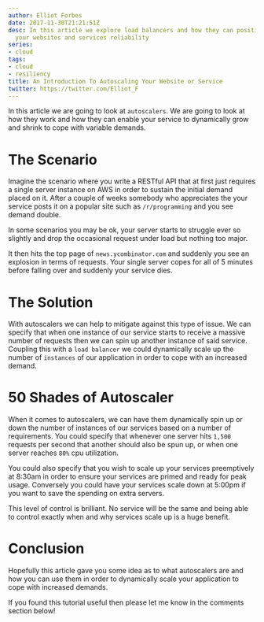 ```yaml
---
author: Elliot Forbes
date: 2017-11-30T21:21:51Z
desc: In this article we explore load balancers and how they can positively improve
  your websites and services reliability
series:
- cloud
tags:
- cloud
- resiliency
title: An Introduction To Autoscaling Your Website or Service
twitter: https://twitter.com/Elliot_F
---
```


In this article we are going to look at `autoscalers`. We are going to look at how they work and how they can enable your service to dynamically grow and shrink to cope with variable demands.

# The Scenario

Imagine the scenario where you write a RESTful API that at first just requires a single server instance on AWS in order to sustain the initial demand placed on it. After a couple of weeks somebody who appreciates the your service posts it on a popular site such as `/r/programming` and you see demand double. 

In some scenarios you may be ok, your server starts to struggle ever so slightly and drop the occasional request under load but nothing too major. 

It then hits the top page of `news.ycombinator.com` and suddenly you see an explosion in terms of requests. Your single server copes for all of 5 minutes before falling over and suddenly your service dies.

# The Solution

With autoscalers we can help to mitigate against this type of issue. We can specify that when one instance of our service starts to receive a massive number of requests then we can spin up another instance of said service. Coupling this with a `load balancer` we could dynamically scale up the number of `instances` of our application in order to cope with an increased demand. 

# 50 Shades of Autoscaler

When it comes to autoscalers, we can have them dynamically spin up or down the number of instances of our services based on a number of requirements. You could specify that whenever one server hits `1,500` requests per second that another should also be spun up, or when one server reaches `80%` cpu utilization. 

You could also specify that you wish to scale up your services preemptively at 8:30am in order to ensure your services are primed and ready for peak usage. Conversely you could have your services scale down at 5:00pm if you want to save the spending on extra servers.

This level of control is brilliant. No service will be the same and being able to control exactly when and why services scale up is a huge benefit. 

# Conclusion

Hopefully this article gave you some idea as to what autoscalers are and how you can use them in order to dynamically scale your application to cope with increased demands. 

If you found this tutorial useful then please let me know in the comments section below! 
